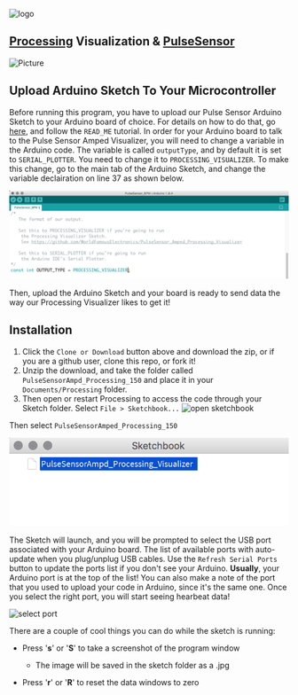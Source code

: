 ![logo](https://avatars0.githubusercontent.com/u/7002937?v=3&s=200)


## <a href="https://processing.org"> Processing</a> Visualization & <a href="http://www.pulsesensor.com">PulseSensor</a>

![Picture](pics/ScreenShot.png)

## Upload Arduino Sketch To Your Microcontroller
Before running this program, you have to upload our Pulse Sensor Arduino Sketch to your Arduino board of choice. For details on how to do that, go [here](https://github.com/WorldFamousElectronics/PulseSensor_Amped_Arduino), and follow the `READ_ME` tutorial. In order for your Arduino board to talk to the Pulse Sensor Amped Visualizer, you will need to change a variable in the Arduino code. The variable is called `outputType`, and by default it is set to `SERIAL_PLOTTER`. You need to change it to `PROCESSING_VISUALIZER`. To make this change, go to the main tab of the Arduino Sketch, and change the variable declairation on line 37 as shown below.

![outputType declariation](pics/outputType.png)

Then, upload the Arduino Sketch and your board is ready to send data the way our Processing Visualizer likes to get it!


## Installation
1.  Click the `Clone or Download` button above and download the zip, or if you are a github user, clone this repo, or fork it! 
2.  Unzip the download, and take the folder called `PulseSensorAmpd_Processing_150` and place it in your `Documents/Processing` folder.
3.  Then open or restart Processing to access the code through your Sketch folder. Select `File > Sketchbook...`
![open sketchbook](pics/select-sketchbook.png)

Then select `PulseSensorAmped_Processing_150`

![select sketch](pics/sketchbook.png)

The Sketch will launch, and you will be prompted to select the USB port associated with your Arduino board. The list of available ports with auto-update when you plug/unplug USB cables. Use the `Refresh Serial Ports` button to update the ports list if you don't see your Arduino. **Usually**, your Arduino port is at the top of the list! You can also make a note of the port that you used to upload your code in Arduino, since it's the same one. Once you select the right port, you will start seeing hearbeat data!

![select port](pics/select-port.jpg)

There are a couple of cool things you can do while the sketch is running:

* Press '**s**' or '**S**' to take a screenshot of the program window
	* The image will be saved in the sketch folder as a .jpg

* Press '**r**' or '**R**' to reset the data windows to zero
